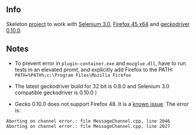 Info
----
Skeleton [project](https://gist.github.com/eliasnogueira/069644a12e1021125446000115d47862o) to work with [Selenium 3.0](http://goo.gl/2lZ46z), 
[Firefox 45 x64](https://ftp.mozilla.org/pub/firefox/releases/45.0/) and [geckodriver 0.10.0](https://github.com/mozilla/geckodriver/releases).


Notes 
-----
* To prevent error in `plugin-container.exe` and `mozglue.dll`, have to run tests in an 
elevated promt, and explicitly add Firefox to the PATH: `PATH=%PATH%;c:\Program Files\Mozilla Firefox`

* The latest geckodriver build for 32 bit is 0.8.0 and Selenium 3.0 compatible geckodriver is 0.10.0 )

* Gecko 0.10.0 does not support Firefox 48. It is a [known issue](https://groups.google.com/forum/#!topic/selenium-users/qBf07vob5dU). The error is:

```
Aborting on channel error.: file MessageChannel.cpp, line 2046 
Aborting on channel error.: file MessageChannel.cpp, line 2027 
```